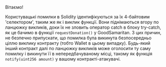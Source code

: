 Вітаємо!

Користувацькі помилки в Solidity ідентифікуються за їх 4-байтовим 'селектором', таким же як і виклик функції. Вони піднімаються вгору по ланцюжку викликів, доки їх не зловить оператор catch в блоку try-catch, як це бачимо в функції `requestDonation()` у GoodSamaritan. З цих причин, не безпечно припускати, що помилка була викинута безпосередньо ціллю виклику контракту (тобто Wallet в цьому випадку). Будь-який інший контракт далі по ланцюжку викликів може оголосити ту саму помилку і викинути її в непередбачуваному місці, такому як функція `notify(uint256 amount)` у вашому контракті-атакувачі.
